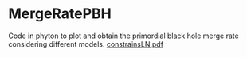 # MergeRatePBH
Code in phyton to plot and obtain the primordial black hole merge rate considering different models.
[constrainsLN.pdf](https://github.com/AbramPerezHerrero/MergeRatePBH/files/6665087/constrainsLN.pdf)
